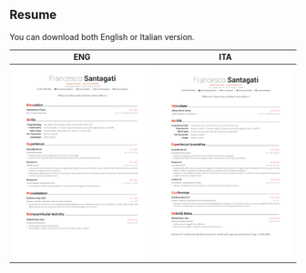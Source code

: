 Resume
-----

You can download both English or Italian version.

| ENG | ITA |
|:---:|:---:|
| [![ENG_IMAGE](https://raw.githubusercontent.com/FrancescoSantagati/resume/master/resume_cv_en.png)](https://raw.githubusercontent.com/FrancescoSantagati/resume/master/resume_cv_en.pdf)  | [![ITA_IMAGE](https://raw.githubusercontent.com/FrancescoSantagati/resume/master/resume_cv_it.png)](https://raw.githubusercontent.com/FrancescoSantagati/resume/master/resume_cv_it.pdf) |
